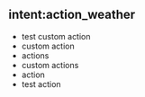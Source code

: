 ## intent:action_weather
- test custom action
- custom action
- actions
- custom actions
- action
- test action

